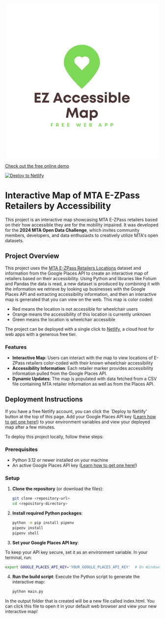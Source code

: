 ![EZ Accessible Map - Free Web App logo](./logo.png)

[Check out the free online demo](https://ezpassaccessiblemap.netlify.app/)

[![Deploy to Netlify](https://www.netlify.com/img/deploy/button.svg)](https://github.com/kevinl95/ez-accessible-map)

# Interactive Map of MTA E-ZPass Retailers by Accessibility

This project is an interactive map showcasing MTA E-ZPass retailers based on their how accessible they are for the mobility impaired. It was developed for the **2024 MTA Open Data Challenge**, which invites community members, developers, and data enthusiasts to creatively utilize MTA's open datasets.

## Project Overview

This project uses the [MTA E-ZPass Retailers Locations](https://data.ny.gov/Transportation/MTA-E-ZPass-Retailers-Locations/y59h-w6v4) dataset and information from the Google Places API to create an interactive map of retailers based on their accessibility. Using Python and libraries like Folium and Pandas the data is read, a new dataset is produced by combining it with the information we retrieve by looking up businesses with the Google Places API and extracting accessibility information, and then an interactive map is generated that you can view on the web. This map is color coded:

- Red means the location is not accessible for wheelchair users
- Orange means the accessibility of this location is currently unknown
- Green means the location is wheelchair accessible

The project can be deployed with a single click to [Netlify](https://www.netlify.com/), a cloud host for web apps with a generous free tier.

### Features

- **Interactive Map**: Users can interact with the map to view locations of E-ZPass retailers color-coded with their known wheelchair accessibility
- **Accessibility Information**: Each retailer marker provides accessibility information pulled from the Google Places API.
- **Dynamic Updates**: The map is populated with data fetched from a CSV file containing MTA retailer information as well as from the Places API.

## Deployment Instructions

If you have a free Netlify account, you can click the `Deploy to Netlify' button at the top of this page. Add your Google Places API key ([Learn how to get one here!](https://developers.google.com/maps/documentation/places/web-service/overview)) to your environment variables and view your deployed map after a few minutes.

To deploy this project locally, follow these steps:

### Prerequisites

- Python 3.12 or newer installed on your machine
- An active Google Places API key ([Learn how to get one here!](https://developers.google.com/maps/documentation/places/web-service/overview))

### Setup

1. **Clone the repository** (or download the files):

   ```bash
   git clone <repository-url>
   cd <repository-directory>
   ```

2. **Install required Python packages**:

   ```bash
   python -m pip install pipenv
   pipenv install
   pipenv shell
   ```

3. **Set your Google Places API key**:

To keep your API key secure, set it as an environment variable. In your terminal, run:

   ```bash
   export GOOGLE_PLACES_API_KEY='YOUR_GOOGLE_PLACES_API_KEY'  # On Windows use `set GOOGLE_PLACES_API_KEY=YOUR_GOOGLE_PLACES_API_KEY`
   ```

4. **Run the build script**:
Execute the Python script to generate the interactive map:

   ```bash
   python main.py
   ```

In the output folder that is created will be a new file called index.html. You can click this file to open it in your default web browser and view your new interactive map!
